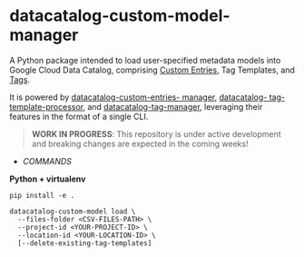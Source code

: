 # datacatalog-custom-model-manager

A Python package intended to load user-specified metadata models into Google Cloud Data Catalog,
comprising [Custom Entries](https://cloud.google.com/data-catalog/docs/how-to/custom-entries), Tag
Templates, and [Tags](https://cloud.google.com/data-catalog/docs/concepts/overview#tags).

It is powered by [datacatalog-custom-entries-
manager](https://github.com/ricardolsmendes/datacatalog-custom-entries-manager), [datacatalog-
tag-template-processor](https://github.com/mesmacosta/datacatalog-tag-template-processor), and
[datacatalog-tag-manager](https://github.com/ricardolsmendes/datacatalog-tag-manager), leveraging
their features in the format of a single CLI.

> **WORK IN PROGRESS**: This repository is under active development and breaking changes are
> expected in the coming weeks!

- *COMMANDS* 

**Python + virtualenv**

```shell script
pip install -e .

datacatalog-custom-model load \
  --files-folder <CSV-FILES-PATH> \
  --project-id <YOUR-PROJECT-ID> \
  --location-id <YOUR-LOCATION-ID> \
  [--delete-existing-tag-templates]
```
